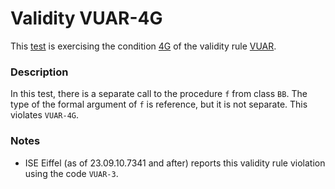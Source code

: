 # Validity VUAR-4G

This [test](.) is exercising the condition [4G](../Readme.md) of the validity rule [VUAR](../../vuar/Readme.md).

### Description

In this test, there is a separate call to the procedure `f` from class `BB`. The type of the formal argument of `f` is reference, but it is not separate. This violates `VUAR-4G`.

### Notes

* ISE Eiffel (as of 23.09.10.7341 and after) reports this validity rule violation using the code `VUAR-3`.
